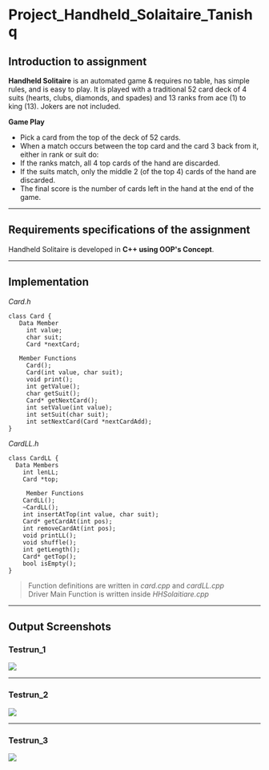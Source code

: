 # Project_Handheld_Solaitaire_Tanishq

## Introduction to assignment 

**Handheld Solitaire** is an automated game & requires no table, has simple rules, and is easy to play. It is played with a traditional 52 card deck of 4 suits (hearts, clubs, diamonds, and spades) and 13 ranks from ace (1) to king (13). Jokers are not included.

**Game Play**
   *	Pick a card from the top of the deck of 52 cards.
   *	When a match occurs between the top card and the card 3 back from it, either in rank or suit do:
   *	If the ranks match, all 4 top cards of the hand are discarded.
   *	If the suits match, only the middle 2 (of the top 4) cards of the hand are discarded. 
   *	The final score is the number of cards left in the hand at the end of the game. 

----------------------------

## Requirements specifications of the assignment 
   Handheld Solitaire is developed in **C++ using OOP's Concept**. 

----------------------------

## Implementation 
*Card.h*

```
class Card {
   Data Member
     int value;
     char suit;
     Card *nextCard;

   Member Functions
     Card();
     Card(int value, char suit);
     void print();
     int getValue();
     char getSuit();
     Card* getNextCard();
     int setValue(int value);
     int setSuit(char suit);
     int setNextCard(Card *nextCardAdd); 
}
```

*CardLL.h*

```
class CardLL {
  Data Members
    int lenLL;
    Card *top;

	 Member Functions
    CardLL();
    ~CardLL();
    int insertAtTop(int value, char suit);
    Card* getCardAt(int pos);
    int removeCardAt(int pos);
    void printLL();
    void shuffle();
    int getLength();
    Card* getTop();
    bool isEmpty();	
}
```
> Function definitions are written in *card.cpp* and *cardLL.cpp* <br>
> Driver Main Function is written inside *HHSolaitiare.cpp*

------------------------

## Output Screenshots
### Testrun_1
<img src = "https://github.com/tanishq1306/Project_Handheld_Solaitaire/blob/main/testrun_1.PNG">
<hr>

### Testrun_2
<img src = "https://github.com/tanishq1306/Project_Handheld_Solaitaire/blob/main/testrun_2.PNG">
<hr>

### Testrun_3
<img src = "https://github.com/tanishq1306/Project_Handheld_Solaitaire/blob/main/testrun_3.PNG">

